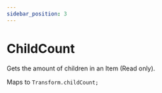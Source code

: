 ```yaml
---
sidebar_position: 3
---
```


# ChildCount

Gets the amount of children in an Item (Read only).

Maps to `Transform.childCount;`